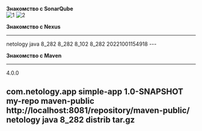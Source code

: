 **Знакомство с SonarQube**  
![1](https://user-images.githubusercontent.com/26553608/193408074-8fe7b8db-6a4c-46ac-ab90-0eb3237e3e6d.PNG)
![2](https://user-images.githubusercontent.com/26553608/193408079-9f9477e1-0f62-4cbd-b5b8-cd3d60d04bee.PNG)

**Знакомство с Nexus**  

---
<?xml version="1.0" encoding="UTF-8"?>
<metadata modelVersion="1.1.0">
  <groupId>netology</groupId>
  <artifactId>java</artifactId>
  <versioning>
    <latest>8_282</latest>
    <release>8_282</release>
    <versions>
      <version>8_102</version>
      <version>8_282</version>
    </versions>
    <lastUpdated>20221001154918</lastUpdated>
  </versioning>
</metadata>
---

**Знакомство с Maven**  

---
<project xmlns="http://maven.apache.org/POM/4.0.0" xmlns:xsi="http://www.w3.org/2001/XMLSchema-instance"
  xsi:schemaLocation="http://maven.apache.org/POM/4.0.0 http://maven.apache.org/xsd/maven-4.0.0.xsd">
  <modelVersion>4.0.0</modelVersion>
 
  <groupId>com.netology.app</groupId>
  <artifactId>simple-app</artifactId>
  <version>1.0-SNAPSHOT</version>
   <repositories>
    <repository>
      <id>my-repo</id>
      <name>maven-public</name>
      <url>http://localhost:8081/repository/maven-public/</url>
    </repository>
  </repositories>
  <dependencies>
    <dependency>
      <groupId>netology</groupId>
      <artifactId>java</artifactId>
      <version>8_282</version>
      <classifier>distrib</classifier>
      <type>tar.gz</type>
    </dependency> 
  </dependencies>
</project>
---

